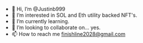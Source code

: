 - 👋 Hi, I’m @Justinb999
- 👀 I’m interested in SOL and Eth utility backed NFT's. 
- 🌱 I’m currently learning.
- 💞️ I’m looking to collaborate on... yes.
- 📫 How to reach me finishline2028@gmail.com

<!---
Justinb999/Justinb999 is a ✨ special ✨ repository because its `README.md` (this file) appears on your GitHub profile.
You can click the Preview link to take a look at your changes.
--->
